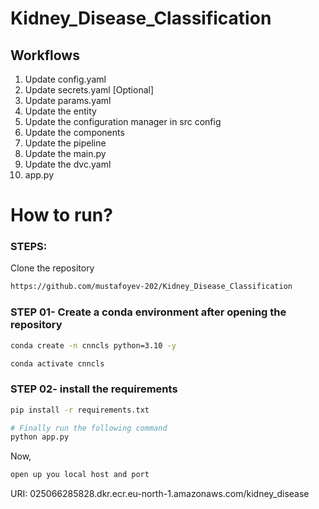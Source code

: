 # Kidney_Disease_Classification

## Workflows

1. Update config.yaml
2. Update secrets.yaml [Optional]
3. Update params.yaml
4. Update the entity
5. Update the configuration manager in src config
6. Update the components
7. Update the pipeline
8. Update the main.py
9. Update the dvc.yaml
10. app.py

# How to run?

### STEPS:

Clone the repository

```bash
https://github.com/mustafoyev-202/Kidney_Disease_Classification
```

### STEP 01- Create a conda environment after opening the repository

```bash
conda create -n cnncls python=3.10 -y
```

```bash
conda activate cnncls
```

### STEP 02- install the requirements

```bash
pip install -r requirements.txt
```

```bash
# Finally run the following command
python app.py
```

Now,

```bash
open up you local host and port
```



URI: 025066285828.dkr.ecr.eu-north-1.amazonaws.com/kidney_disease

